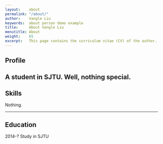 ```yaml
---
layout:    about
permalink: "/about/"
author:    Vangle Liu
keywords:  about person demo example
title:     About Vangle Liu
menutitle: About
weight:    65
excerpt:   This page contains the curriculum vitae (CV) of the author.
---
```


## Profile

A student in SJTU. Well, nothing special.
---

## Skills

Nothing.

---

## Education

2014-? Study in SJTU